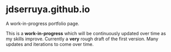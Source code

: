 # jdserruya.github.io
A work-in-progress portfolio page.

This is a <strong>work-in-progress</strong> which will be continuously updated over time as my skills improve. Currently a <strong>very</strong> rough draft of the first version. Many updates and iterations to come over time.
